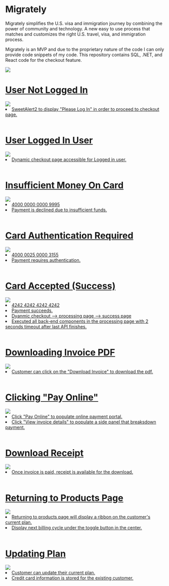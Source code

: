 # Migrately

Migrately simplifies the U.S. visa and immigration journey by combining the power of community and technology. A new easy to use process that matches and customizes the right U.S. travel, visa, and immigration process. 

Migrately is an MVP and due to the proprietary nature of the code I can only provide code snippets of my code. This repository contains SQL, .NET, and React code for the checkout feature.

<a href="https://migrately.azurewebsites.net/products"/>

<img src="https://wakatime.com/badge/user/77298fc6-b57e-486c-bec5-2ea798830ccd/project/1bbe3963-978f-4372-93a6-dd72fc764b9e.svg"/>


<br/>
<h1>User Not Logged In</h1>
<img src="https://github.com/EdwardLeeData/Migrately/blob/main/gif/userNotLoggedIn.gif"/>
<li>SweetAlert2 to display "Please Log In" in order to proceed to checkout page.</li>

<br/>
<h1>User Logged In User</h1>
<img src="https://github.com/EdwardLeeData/Migrately/blob/main/gif/loggedin.gif"/>
<li>Dynamic checkout page accessible for Logged in user.</li>

<br/>
<h1>Insufficient Money On Card</h1>
<img src="https://github.com/EdwardLeeData/Migrately/blob/main/gif/insufficient.gif"/>
<li>4000 0000 0000 9995</li>
<li>Payment is declined due to insufficient funds.</li>

<br/>
<h1>Card Authentication Required</h1>
<img src="https://github.com/EdwardLeeData/Migrately/blob/main/gif/authentication.gif"/>
<li>4000 0025 0000 3155</li>
<li>Payment requires authentication.</li>

<br/>
<h1>Card Accepted (Success)</h1>
<img src="https://github.com/EdwardLeeData/Migrately/blob/main/gif/success.gif"/>
<li>4242 4242 4242 4242</li>
<li>Payment succeeds.</li>
<li>Dyanmic checkout --> processing page --> success page</li>
<li>Executed all back-end components in the processing page with 2 seconds timeout after last API finishes.</li>

<br/>
<h1>Downloading Invoice PDF</h1>
<img src="https://github.com/EdwardLeeData/Migrately/blob/main/gif/downloadInvoice.gif"/>
<li>Customer can click on the "Download Invoice" to download the pdf.</li>

<br/>
<h1>Clicking "Pay Online"</h1>
<img src="https://github.com/EdwardLeeData/Migrately/blob/main/gif/clickInvoice.gif"/>
<li>Click "Pay Online" to populate online payment portal.</li>
<li>Click "View invoice details" to populate a side panel that breaksdown payment.</li>

<br/>
<h1>Download Receipt</h1>
<img src="https://github.com/EdwardLeeData/Migrately/blob/main/gif/receipt.gif"/>
<li>Once invoice is paid, receipt is available for the download.</li>

<br/>
<h1>Returning to Products Page</h1>
<img src="https://github.com/EdwardLeeData/Migrately/blob/main/gif/currentPlan.gif"/>
<li>Returning to products page will display a ribbon on the customer's current plan.</li>
<li>Display next billing cycle under the toggle button in the center.</li>

<br/>
<h1>Updating Plan</h1>
<img src="https://github.com/EdwardLeeData/Migrately/blob/main/gif/changePlan.gif"/>
<li>Customer can update their current plan.</li>
<li>Credit card information is stored for the existing customer.</li>

